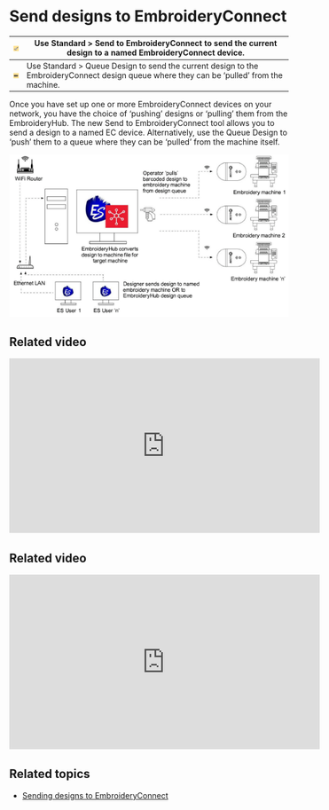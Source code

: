 # Send designs to EmbroideryConnect

| ![SendToEmbroideryConnect.png](assets/SendToEmbroideryConnect.png) | Use Standard > Send to EmbroideryConnect to send the current design to a named EmbroideryConnect device.                                  |
| ------------------------------------------------------------------ | ----------------------------------------------------------------------------------------------------------------------------------------- |
| ![QueueDesign.png](assets/QueueDesign.png)                         | Use Standard > Queue Design to send the current design to the EmbroideryConnect design queue where they can be ‘pulled’ from the machine. |

Once you have set up one or more EmbroideryConnect devices on your network, you have the choice of ‘pushing’ designs or ‘pulling’ them from the EmbroideryHub. The new Send to EmbroideryConnect tool allows you to send a design to a named EC device. Alternatively, use the Queue Design to ‘push’ them to a queue where they can be ‘pulled’ from the machine itself.

![EC_Network.png](assets/EC_Network.png)

## Related video

<iframe src="https://www.youtube.com/embed/ylAvyBK4gic" frameborder="0" 
		 allow="accelerometer; autoplay; encrypted-media; gyroscope; picture-in-picture" 
		 allowfullscreen="" style="width: 560px; height: 315px;">

</iframe>

## Related video

<iframe src="https://www.youtube.com/embed/ivtMkzwxb2g" frameborder="0" 
		 allow="accelerometer; autoplay; encrypted-media; gyroscope; picture-in-picture" 
		 allowfullscreen="" style="width: 560px; height: 315px;">

</iframe>

## Related topics

- [Sending designs to EmbroideryConnect](../../Production/network/Sending_designs_to_EmbroideryConnect)
